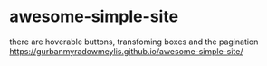 # awesome-simple-site
there are hoverable buttons, transfoming boxes and the pagination
https://gurbanmyradowmeylis.github.io/awesome-simple-site/
